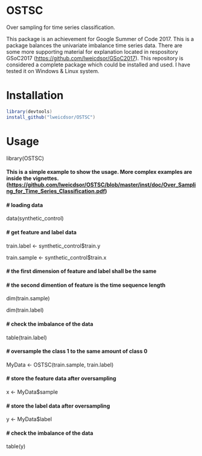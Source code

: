 # OSTSC
Over sampling for time series classification. 

This package is an achievement for Google Summer of Code 2017. This is a package balances the univariate imbalance time series data. There are some more supporting material for explanation located in respository GSoC2017 (https://github.com/lweicdsor/GSoC2017). This repository is considered a complete package which could be installed and used. I have tested it on Windows & Linux system.

# Installation
```java
library(devtools)
install_github("lweicdsor/OSTSC")
```
# Usage
library(OSTSC)

#### This is a simple example to show the usage. More complex examples are inside the vignettes. (https://github.com/lweicdsor/OSTSC/blob/master/inst/doc/Over_Sampling_for_Time_Series_Classification.pdf)

#### # loading data
data(synthetic_control)  
#### # get feature and label data 
train.label <- synthetic_control$train.y      

train.sample <- synthetic_control$train.x  
#### # the first dimension of feature and label shall be the same
#### # the second dimention of feature is the time sequence length
dim(train.sample)

dim(train.label)
#### # check the imbalance of the data
table(train.label)
#### # oversample the class 1 to the same amount of class 0
MyData <- OSTSC(train.sample, train.label)
#### # store the feature data after oversampling
x <- MyData$sample
#### # store the label data after oversampling
y <- MyData$label
#### # check the imbalance of the data
table(y)
